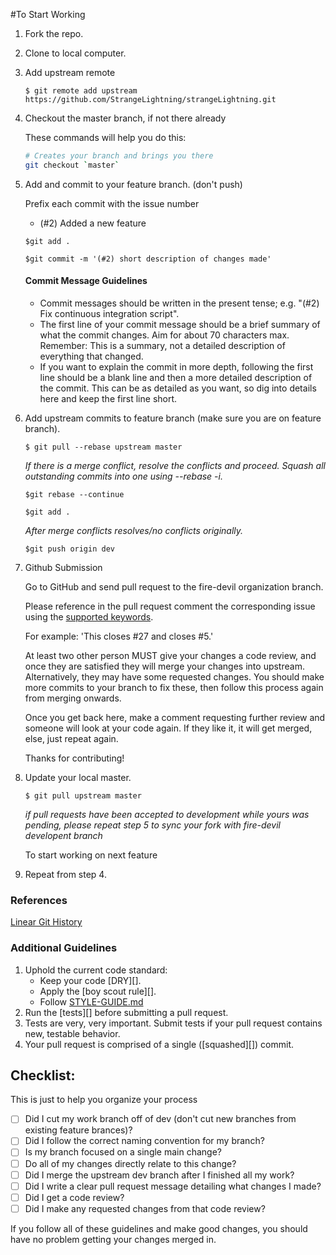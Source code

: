 #To Start Working

1. Fork the repo.

1. Clone to local computer.

1. Add upstream remote

   `$ git remote add upstream https://github.com/StrangeLightning/strangeLightning.git`

1. Checkout the master branch, if not there already

   These commands will help you do this:

   ``` bash
   # Creates your branch and brings you there
   git checkout `master`
   ```

1. Add and commit to your feature branch. (don't push)

   Prefix each commit with the issue number
    - (#2) Added a new feature

   `$git add .`
   
   `$git commit -m '(#2) short description of changes made'`

   #### Commit Message Guidelines

   - Commit messages should be written in the present tense; e.g. "(#2) Fix continuous
    integration script".
   - The first line of your commit message should be a brief summary of what the
    commit changes. Aim for about 70 characters max. Remember: This is a summary,
    not a detailed description of everything that changed.
   - If you want to explain the commit in more depth, following the first line should
    be a blank line and then a more detailed description of the commit. This can be
    as detailed as you want, so dig into details here and keep the first line short.

1. Add upstream commits to feature branch (make sure you are on feature branch).

   `$ git pull --rebase upstream master`

   _If there is a merge conflict, resolve the conflicts and proceed. Squash all outstanding commits into one using --rebase -i._

   `$git rebase --continue`
   
   `$git add .`

   _After merge conflicts resolves/no conflicts originally._

   `$git push origin dev`

1. Github Submission

      Go to GitHub and send pull request to the fire-devil organization branch.

      Please reference in the pull request comment the corresponding issue using the [supported keywords](https://help.github.com/articles/closing-issues-via-commit-messages/).

      For example: 'This closes #27 and closes #5.'

      At least two other person MUST give your changes a code review, and once
      they are satisfied they will merge your changes into upstream. Alternatively,
      they may have some requested changes. You should make more commits to your
      branch to fix these, then follow this process again from merging onwards.

      Once you get back here, make a comment requesting further review and
      someone will look at your code again. If they like it, it will get merged,
      else, just repeat again.

      Thanks for contributing!

1. Update your local master.

      `$ git pull upstream master`

      _if pull requests have been accepted to development while yours
      was pending, please repeat step 5 to sync your fork with fire-devil developent branch_

      To start working on next feature

1. Repeat from step 4.

### References

[Linear Git History](http://www.thumbtack.com/engineering/linear-git-history/)

### Additional Guidelines

1. Uphold the current code standard:
    - Keep your code [DRY][].
    - Apply the [boy scout rule][].
    - Follow [STYLE-GUIDE.md](STYLE-GUIDE.md)
1. Run the [tests][] before submitting a pull request.
1. Tests are very, very important. Submit tests if your pull request contains
   new, testable behavior.
1. Your pull request is comprised of a single ([squashed][]) commit.

## Checklist:

This is just to help you organize your process

- [ ] Did I cut my work branch off of dev (don't cut new branches from existing feature brances)?
- [ ] Did I follow the correct naming convention for my branch?
- [ ] Is my branch focused on a single main change?
 - [ ] Do all of my changes directly relate to this change?
- [ ] Did I merge the upstream dev branch after I finished all my
  work?
- [ ] Did I write a clear pull request message detailing what changes I made?
- [ ] Did I get a code review?
 - [ ] Did I make any requested changes from that code review?

If you follow all of these guidelines and make good changes, you should have
no problem getting your changes merged in.
